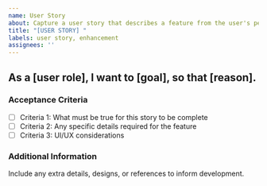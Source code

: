 ```yaml
---
name: User Story
about: Capture a user story that describes a feature from the user's perspective
title: "[USER STORY] "
labels: user story, enhancement
assignees: ''
---
```


## As a [user role], I want to [goal], so that [reason].

### Acceptance Criteria
- [ ] Criteria 1: What must be true for this story to be complete
- [ ] Criteria 2: Any specific details required for the feature
- [ ] Criteria 3: UI/UX considerations

### Additional Information
Include any extra details, designs, or references to inform development.
